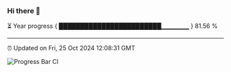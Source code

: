 ### Hi there 👋

⏳ Year progress { ████████████████████████▁▁▁▁▁▁ } 81.56 %

---

⏰ Updated on Fri, 25 Oct 2024 12:08:31 GMT

![Progress Bar CI](https://github.com/liununu/liununu/workflows/Progress%20Bar%20CI/badge.svg)
